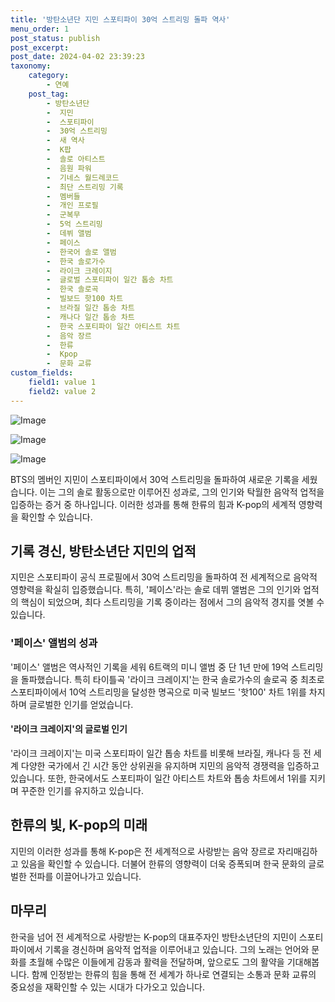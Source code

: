 ```yaml
---
title: '방탄소년단 지민 스포티파이 30억 스트리밍 돌파 역사'
menu_order: 1
post_status: publish
post_excerpt: 
post_date: 2024-04-02 23:39:23
taxonomy:
    category:
        - 연예
    post_tag:
        - 방탄소년단
        -  지민
        -  스포티파이
        -  30억 스트리밍
        -  새 역사
        -  K팝
        -  솔로 아티스트
        -  음원 파워
        -  기네스 월드레코드
        -  최단 스트리밍 기록
        -  멤버들
        -  개인 프로필
        -  군복무
        -  5억 스트리밍
        -  데뷔 앨범
        -  페이스
        -  한국어 솔로 앨범
        -  한국 솔로가수
        -  라이크 크레이지
        -  글로벌 스포티파이 일간 톱송 차트
        -  한국 솔로곡
        -  빌보드 핫100 차트
        -  브라질 일간 톱송 차트
        -  캐나다 일간 톱송 차트
        -  한국 스포티파이 일간 아티스트 차트
        -  음악 장르
        -  한류
        -  Kpop
        -  문화 교류
custom_fields:
    field1: value 1
    field2: value 2
---
```


![Image](https://mimgnews.pstatic.net/image/108/2024/04/02/0003225333_001_20240402073801272.jpg?type=w540)

![Image](https://ssl.pstatic.net/mimgnews/image/108/2024/04/02/0003225333_002_20240402073801321.jpg?type=w540)

![Image](https://mimgnews.pstatic.net/image/108/2024/04/02/0003225333_003_20240402073801367.jpg?type=w540)

BTS의 멤버인 지민이 스포티파이에서 30억 스트리밍을 돌파하여 새로운 기록을 세웠습니다. 이는 그의 솔로 활동으로만 이루어진 성과로, 그의 인기와 탁월한 음악적 업적을 입증하는 증거 중 하나입니다. 이러한 성과를 통해 한류의 힘과 K-pop의 세계적 영향력을 확인할 수 있습니다.
## 기록 경신, 방탄소년단 지민의 업적
지민은 스포티파이 공식 프로필에서 30억 스트리밍을 돌파하여 전 세계적으로 음악적 영향력을 확실히 입증했습니다. 특히, '페이스'라는 솔로 데뷔 앨범은 그의 인기와 업적의 핵심이 되었으며, 최다 스트리밍을 기록 중이라는 점에서 그의 음악적 경지를 엿볼 수 있습니다.
### '페이스' 앨범의 성과
'페이스' 앨범은 역사적인 기록을 세워 6트랙의 미니 앨범 중 단 1년 만에 19억 스트리밍을 돌파했습니다. 특히 타이틀곡 '라이크 크레이지'는 한국 솔로가수의 솔로곡 중 최초로 스포티파이에서 10억 스트리밍을 달성한 명곡으로 미국 빌보드 '핫100' 차트 1위를 차지하며 글로벌한 인기를 얻었습니다.
#### '라이크 크레이지'의 글로벌 인기
'라이크 크레이지'는 미국 스포티파이 일간 톱송 차트를 비롯해 브라질, 캐나다 등 전 세계 다양한 국가에서 긴 시간 동안 상위권을 유지하며 지민의 음악적 경쟁력을 입증하고 있습니다. 또한, 한국에서도 스포티파이 일간 아티스트 차트와 톱송 차트에서 1위를 지키며 꾸준한 인기를 유지하고 있습니다.
## 한류의 빛, K-pop의 미래
지민의 이러한 성과를 통해 K-pop은 전 세계적으로 사랑받는 음악 장르로 자리매김하고 있음을 확인할 수 있습니다. 더불어 한류의 영향력이 더욱 증폭되며 한국 문화의 글로벌한 전파를 이끌어나가고 있습니다.
## 마무리
한국을 넘어 전 세계적으로 사랑받는 K-pop의 대표주자인 방탄소년단의 지민이 스포티파이에서 기록을 경신하며 음악적 업적을 이루어내고 있습니다. 그의 노래는 언어와 문화를 초월해 수많은 이들에게 감동과 활력을 전달하며, 앞으로도 그의 활약을 기대해봅니다. 함께 인정받는 한류의 힘을 통해 전 세계가 하나로 연결되는 소통과 문화 교류의 중요성을 재확인할 수 있는 시대가 다가오고 있습니다.
